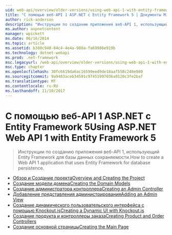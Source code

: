 ```yaml
---
uid: web-api/overview/older-versions/using-web-api-1-with-entity-framework-5/index
title: "С помощью веб-API 1 ASP.NET с Entity Framework 5 | Документы Microsoft"
author: rick-anderson
description: "Инструкции по созданию приложения веб-API 1, использующий Entity Framework для базы данных сохраняемости."
ms.author: aspnetcontent
manager: wpickett
ms.date: 06/16/2014
ms.topic: article
ms.assetid: b380c940-84c4-4e4a-980a-fa69986e919b
ms.technology: dotnet-webapi
ms.prod: .net-framework
msc.legacyurl: /web-api/overview/older-versions/using-web-api-1-with-entity-framework-5
msc.type: chapter
ms.openlocfilehash: 30fc6619da6ac16599eed9de18aaf558c248e980
ms.sourcegitcommit: 9a9483aceb34591c97451997036a9120c3fe2baf
ms.translationtype: MT
ms.contentlocale: ru-RU
ms.lasthandoff: 11/10/2017
---
```

<a name="using-aspnet-web-api-1-with-entity-framework-5"></a><span data-ttu-id="9ace4-103">С помощью веб-API 1 ASP.NET с Entity Framework 5</span><span class="sxs-lookup"><span data-stu-id="9ace4-103">Using ASP.NET Web API 1 with Entity Framework 5</span></span>
====================
> <span data-ttu-id="9ace4-104">Инструкции по созданию приложения веб-API 1, использующий Entity Framework для базы данных сохраняемости.</span><span class="sxs-lookup"><span data-stu-id="9ace4-104">How to create a Web API 1 application that uses Entity Framework for database persistence.</span></span>


- [<span data-ttu-id="9ace4-105">Обзор и Создание проекта</span><span class="sxs-lookup"><span data-stu-id="9ace4-105">Overview and Creating the Project</span></span>](using-web-api-with-entity-framework-part-1.md)
- [<span data-ttu-id="9ace4-106">Создание модели домена</span><span class="sxs-lookup"><span data-stu-id="9ace4-106">Creating the Domain Models</span></span>](using-web-api-with-entity-framework-part-2.md)
- [<span data-ttu-id="9ace4-107">Создание администратора контроллера</span><span class="sxs-lookup"><span data-stu-id="9ace4-107">Creating an Admin Controller</span></span>](using-web-api-with-entity-framework-part-3.md)
- [<span data-ttu-id="9ace4-108">Добавление представления администрирования</span><span class="sxs-lookup"><span data-stu-id="9ace4-108">Adding an Admin View</span></span>](using-web-api-with-entity-framework-part-4.md)
- [<span data-ttu-id="9ace4-109">Создание динамического пользовательского интерфейса с помощью Knockout.js</span><span class="sxs-lookup"><span data-stu-id="9ace4-109">Creating a Dynamic UI with Knockout.js</span></span>](using-web-api-with-entity-framework-part-5.md)
- [<span data-ttu-id="9ace4-110">Создание продукта и контроллеры заказа</span><span class="sxs-lookup"><span data-stu-id="9ace4-110">Creating Product and Order Controllers</span></span>](using-web-api-with-entity-framework-part-6.md)
- [<span data-ttu-id="9ace4-111">Создание основной страницы</span><span class="sxs-lookup"><span data-stu-id="9ace4-111">Creating the Main Page</span></span>](using-web-api-with-entity-framework-part-7.md)
